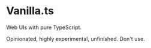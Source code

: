# Vanilla.ts

Web UIs with pure TypeScript.

Opinionated, highly experimental, unfinished. Don't use.
